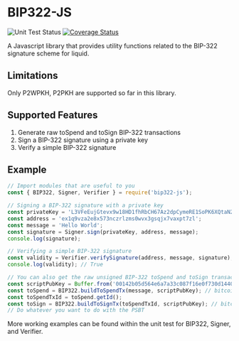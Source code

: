 # BIP322-JS

![Unit Test Status](https://github.com/Peach2Peach/bip322-liquid-js/actions/workflows/unit_test.yml/badge.svg)
[![Coverage Status](https://coveralls.io/repos/github/Peach2Peach/bip322-liquid-js/badge.svg?branch=main)](https://coveralls.io/github/Peach2Peach/bip322-liquid-js?branch=main)

A Javascript library that provides utility functions related to the BIP-322 signature scheme for liquid.

## Limitations

Only P2WPKH, P2PKH are supported so far in this library.

## Supported Features

1. Generate raw toSpend and toSign BIP-322 transactions
2. Sign a BIP-322 signature using a private key
3. Verify a simple BIP-322 signature

## Example

```js
// Import modules that are useful to you
const { BIP322, Signer, Verifier } = require('bip322-js');

// Signing a BIP-322 signature with a private key
const privateKey = 'L3VFeEujGtevx9w18HD1fhRbCH67Az2dpCymeRE1SoPK6XQtaN2k';
const address = 'ex1q9vza2e8x573nczrlzms0wvx3gsqjx7vaxpt7zl';
const message = 'Hello World';
const signature = Signer.sign(privateKey, address, message);
console.log(signature);

// Verifying a simple BIP-322 signature
const validity = Verifier.verifySignature(address, message, signature);
console.log(validity); // True

// You can also get the raw unsigned BIP-322 toSpend and toSign transaction directly
const scriptPubKey = Buffer.from('00142b05d564e6a7a33c087f16e0f730d1440123799d', 'hex');
const toSpend = BIP322.buildToSpendTx(message, scriptPubKey); // bitcoin.Transaction
const toSpendTxId = toSpend.getId();
const toSign = BIP322.buildToSignTx(toSpendTxId, scriptPubKey); // bitcoin.Psbt
// Do whatever you want to do with the PSBT
```

More working examples can be found within the unit test for BIP322, Signer, and Verifier.